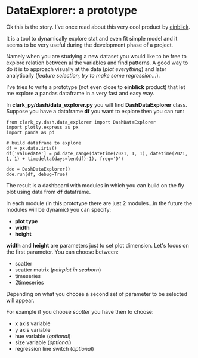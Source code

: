 # DataExplorer: a prototype
Ok this is the story. I've once read about this very cool product by [einblick](https://einblick.ai/).

It is a tool to dynamically explore stat and even fit simple model and it seems to be very useful during the development phase of a project.

Namely when you are studying a new dataset you would like to be free to explore relation between al the variables and find patterns. A good way to do it is to approach visually at the data (*plot everything*) and later analytically (*feature selection, try to make some regression...*).


I've tries to write a prototype (not even close to **einblick** product) that let me explore a pandas dataframe in a very fast and easy way.

In **clark_py/dash/data_explorer.py** you will find **DashDataExplorer** class.
Suppose you have a dataframe **df** you want to explore then you can run:
    
    from clark_py.dash.data_explorer import DashDataExplorer
    import plotly.express as px
    import panda as pd
    
    # build dataframe to explore
    df = px.data.iris()
    df['valuedate'] = pd.date_range(datetime(2021, 1, 1), datetime(2021, 1, 1) + timedelta(days=len(df)-1), freq='D')

    dde = DashDataExplorer()
    dde.run(df, debug=True)


The result is a dashboard with modules in which you can build on the fly plot using data from **df** dataframe.


In each module (in this prototype there are just 2 modules...in the future the modules will be dynamic) you can specify:
* **plot type**
* **width**
* **height**

**width** and **height** are parameters just to set plot dimension. Let's focus on the first parameter.
You can choose between:

* scatter
* scatter matrix (*pairplot in seaborn*)
* timeseries
* 2timeseries

Depending on what you choose a second set of parameter to be selected will appear.

For example if you choose *scatter* you have then to choose:
* x axis variable
* y axis variable
* hue variable (*optional*)
* size variable (*optional*)
* regression line switch (*optional*)

 

